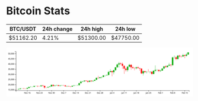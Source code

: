 # Bitcoin Stats

BTC/USDT|24h change|24h high|24h low|
|---|---|---|---|
|$51162.20|4.21%|$51300.00|$47750.00|

<img src="./chart.svg">
